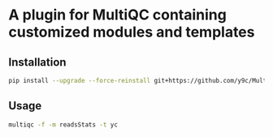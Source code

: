# A plugin for MultiQC containing customized modules and templates

## Installation

```bash
pip install --upgrade --force-reinstall git+https://github.com/y9c/MultiQC_YC.git
```

## Usage

```bash
multiqc -f -m readsStats -t yc
```

